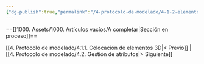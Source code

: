 ```yaml
---
{"dg-publish":true,"permalink":"/4-protocolo-de-modelado/4-1-2-elementos-atipicos-rampas-etc/","created":"2025-01-23T13:32:18.302-03:00","updated":"2025-01-29T19:15:19.288-03:00"}
---
```


==[[1000. Assets/1000. Artículos vacíos/A completar\|Sección en proceso]]==

[[4. Protocolo de modelado/4.1.1. Colocación de elementos 3D\|< Previo]] | [[4. Protocolo de modelado/4.2. Gestión de atributos\|> Siguiente]]